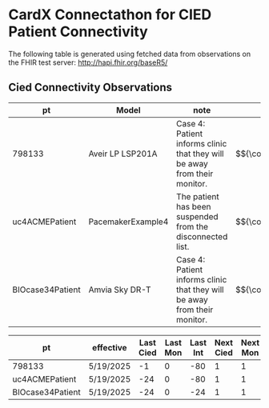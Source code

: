 # CardX Connectathon for CIED Patient Connectivity
The following table is generated using fetched data from observations on the FHIR test server: http://hapi.fhir.org/baseR5/


## Cied Connectivity Observations

| pt | Model | note | Status |   |
| --- | --- | --- | --- | --- |
| 798133 | Aveir LP LSP201A | Case 4: Patient informs clinic that they will be away from their monitor. | $${\color{red}disconnected}$$ |  |
| uc4ACMEPatient | PacemakerExample4 | The patient has been suspended from the disconnected list. | $${\color{red}disconnected}$$ | suspended |
| BIOcase34Patient | Amvia Sky DR-T | Case 4: Patient informs clinic that they will be away from their monitor. | $${\color{red}disconnected}$$ |  |

| pt | effective | Last Cied | Last Mon | Last Int | Next Cied | Next Mon | Next Int |
| --- | --- | --- | --- | --- | --- | --- | --- |
| 798133 | 5/19/2025 | -1 | 0 | -80 | 1 | 1 | 11 |
| uc4ACMEPatient | 5/19/2025 | -24 | 0 | -80 | 1 | 1 | 11 |
| BIOcase34Patient | 5/19/2025 | -24 | 0 | -24 | 1 | 1 | 11 |

